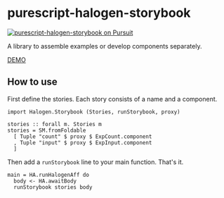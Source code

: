 # purescript-halogen-storybook

<a href="https://pursuit.purescript.org/packages/purescript-halogen-storybook">
  <img src="https://pursuit.purescript.org/packages/purescript-halogen-storybook/badge"
       alt="purescript-halogen-storybook on Pursuit">
  </img>
</a>

A library to assemble examples or develop components separately.

[DEMO](https://rnons.github.io/purescript-halogen-storybook/)

## How to use

First define the stories. Each story consists of a name and a component.

```
import Halogen.Storybook (Stories, runStorybook, proxy)

stories :: forall m. Stories m
stories = SM.fromFoldable
  [ Tuple "count" $ proxy $ ExpCount.component
  , Tuple "input" $ proxy $ ExpInput.component
  ]
```

Then add a `runStorybook` line to your main function. That's it.

```
main = HA.runHalogenAff do
  body <- HA.awaitBody
  runStorybook stories body
```
